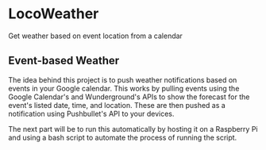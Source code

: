 # LocoWeather
Get weather based on event location from a calendar

<h2>Event-based Weather</h2>
The idea behind this project is to push weather notifications based on events in your Google calendar. This works by pulling events using the Google Calendar's and Wunderground's APIs to show the forecast for the event's listed date, time, and location. These are then pushed as a notification using Pushbullet's API to your devices.

The next part will be to run this automatically by hosting it on a Raspberry Pi and using a bash script to automate the process of running the script.
